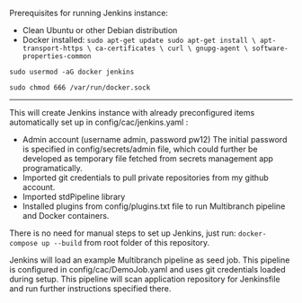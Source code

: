 Prerequisites for running Jenkins instance:
- Clean Ubuntu or other Debian distribution
- Docker installed: `
	sudo apt-get update
	sudo apt-get install \
	    apt-transport-https \
	    ca-certificates \
	    curl \
	    gnupg-agent \
	    software-properties-common
`
 
`sudo usermod -aG docker jenkins`
 
`sudo chmod 666 /var/run/docker.sock`

--- 
This will create Jenkins instance with already preconfigured items automatically set up in config/cac/jenkins.yaml :
- Admin account (username admin, password pw12) The initial password is specified in config/secrets/admin file, which could further be developed as temporary file fetched from secrets management app programatically.
- Imported git credentials to pull private repositories from my github account.
- Imported stdPipeline library
- Installed plugins from config/plugins.txt file to run Multibranch pipeline and Docker containers.

There is no need for manual steps to set up Jenkins, just run:
` docker-compose up --build ` from root folder of this repository.

Jenkins will load an example Multibranch pipeline as seed job. This pipeline is configured in config/cac/DemoJob.yaml and uses git credentials loaded during setup. This pipeline will scan application repository for Jenkinsfile and run further instructions specified there.
